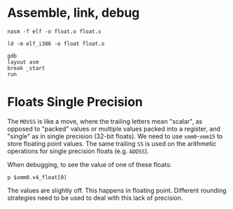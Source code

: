# Assemble, link, debug

```
nasm -f elf -o float.o float.s

ld -m elf_i386 -o float float.o

gdb
layout asm
break _start
run
```

# Floats Single Precision

The `MOVSS` is like a move, where the trailing letters mean "scalar", as opposed to "packed" values or multiple values packed into a register, and "single" as in single precision (32-bit floats). We need to use `xmm0`-`xmm15` to store floating point values. The same trailing `SS` is used on the arithmetic operations for single precision floats (e.g. `ADDSS`).


When debugging, to see the value of one of these floats:

```
p $xmm0.v4_float[0]
```

The values are slightly off. This happens in floating point. Different rounding strategies need to be used to deal with this lack of precision.